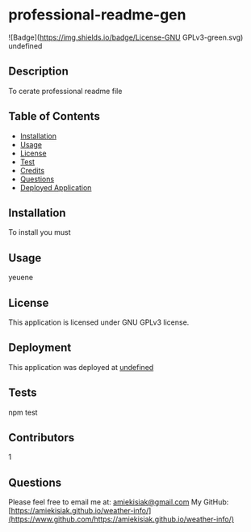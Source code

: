 
  # professional-readme-gen
  ![Badge](https://img.shields.io/badge/License-GNU GPLv3-green.svg)
  undefined
  ## Description
  To cerate professional readme file
  ## Table of Contents
  - [Installation](#installation)
  - [Usage](#usage)
  - [License](#license-)
  - [Test](#tests)
  - [Credits](#credits)
  - [Questions](#questions)
  - [Deployed Application](#deployed-application)
  ## Installation
  To install you must
  ## Usage
  yeuene
  ## License
  This application is licensed under GNU GPLv3 license.
  ## Deployment
  This application was deployed at [undefined](undefined)
  ## Tests
  npm test
  ## Contributors
  1
  ## Questions
  Please feel free to email me at: amiekisiak@gmail.com
  My GitHub: [https://amiekisiak.github.io/weather-info/](https://www.github.com/https://amiekisiak.github.io/weather-info/)
  